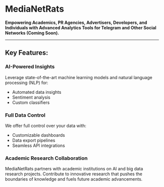 # MediaNetRats

**Empowering Academics, PR Agencies, Advertisers, Developers, and Individuals with Advanced Analytics Tools for Telegram and Other Social Networks (Coming Soon).**

---

## Key Features:

### AI-Powered Insights
Leverage state-of-the-art machine learning models and natural language processing (NLP) for:
- Automated data insights
- Sentiment analysis
- Custom classifiers

### Full Data Control
We offer full control over your data with:
- Customizable dashboards
- Data export pipelines
- Seamless API integrations

### Academic Research Collaboration
MediaNetRats partners with academic institutions on AI and big data research projects. Contribute to innovative research that pushes the boundaries of knowledge and fuels future academic advancements.

